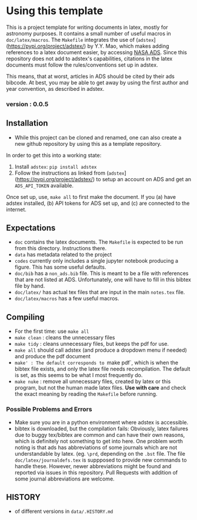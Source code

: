 # Using this template

This is a project template for writing documents in latex, mostly for astronomy purposes. It contains a small number of useful macros in `doc/latex/macros`. The `Makefile` integrates the use of (`adstex`](https://pypi.org/project/adstex/) by Y.Y. Mao, which makes adding references to a latex document easier, by accessing [NASA ADS](https://ui.adsabs.harvard.edu). Since this repository does not add to adstex's capabilities, citations in the latex documents must follow the rules/conventions set up in adstex.

This means, that at worst, articles in ADS should be cited by their ads bibcode. At best, you may be able to get away by using the first author and year convention, as described in adstex.
### version : 0.0.5

## Installation
- While this project can be cloned and renamed, one can also create a new github repository by using this as a template repository. 

In order to get this into a working state:

1. Install `adstex`: ```pip install adstex```
2. Follow the instructions as linked from (`adstex`](https://pypi.org/project/adstex/) to setup an account on ADS and get an `ADS_API_TOKEN` available.


Once set up, use, `make all` to first make the document. If you (a) have adstex installed, (b) API tokens for ADS set up, and (c) are connected to the internet.
## Expectations

- `doc` contains the latex documents. The `Makefile` is expected to be run from this directory. Instructions there.
- `data` has metadata related to the project
- `codes` currently only includes a single jupyter notebook producing a figure. This has some useful defaults.
- `doc/bib` has a `non_ads.bib` file. This is meant to be a file with references that are not listed at ADS. Unfortunately, one will have to fill in this bibtex file by hand.
- `doc/latex/` has actual tex files that are input in the main `notes.tex` file. 
- `doc/latex/macros` has a few useful macros. 
## Compiling
- For the first time: use `make all`
- `make clean` : cleans the unnecessary files
- `make tidy` : cleans unnecessary files, but keeps the pdf for use.
- `make all` should call adstex (and produce a dropdown menu if needed) and produce the pdf document
- `make' : The default corresponds to `make pdf`, which is when the bibtex file exists, and only the latex file needs recompilation. The default is set, as this seems to be what I most frequently do.
-  `make nuke` : remove all unnecessary files, created by latex or this program, but not the human made latex files. **Use with care** and check the exact meaning by reading the `Makefile` before running.

### Possible Problems and Errors
- Make sure you are in a python environment where adstex is accessible.
- bibtex is downloaded, but the compilation fails: Obviously, latex failures due to buggy tex/bibtex are common and can have their own reasons, which is definitely not something to get into here. One problem worth noting is that ads has abbreviations of some journals which are not understandable by latex. (eg. `\prd`, depending on the `.bst` file. The file `doc/latex/journaldefs.tex` is suppposed to provide new commands to handle these. However, newer abbreviations might be found and reported via issues in this repository. Pull Requests with addition of some journal abbreviations are welcome.
## HISTORY
- of different versions in `data/.HISTORY.md`
